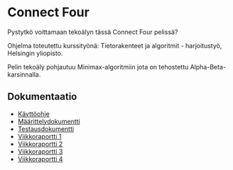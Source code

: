 # Connect Four

Pystytkö voittamaan tekoälyn tässä Connect Four pelissä?

Ohjelma toteutettu kurssityönä: Tietorakenteet ja algoritmit - harjoitustyö, Helsingin yliopisto.

Pelin tekoäly pohjautuu Minimax-algoritmiin jota on tehostettu Alpha-Beta-karsinnalla.

## Dokumentaatio

- [Käyttöohje](./dokumentaatio/kayttoohje.md)
- [Määrittelydokumentti](./dokumentaatio/maarittelydokumentti.md)
- [Testausdokumentti](./dokumentaatio/testausdokumentti.md)
- [Viikkoraportti 1](./dokumentaatio/viikkoraportti1.md)
- [Viikkoraportti 2](./dokumentaatio/viikkoraportti2.md)
- [Viikkoraportti 3](./dokumentaatio/viikkoraportti3.md)
- [Viikkoraportti 4](./dokumentaatio/viikkoraportti4.md)
